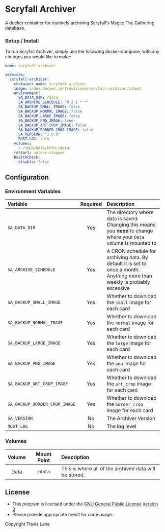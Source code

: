 # Scryfall Archiver

A docker container for routinely archiving Scryfall's Magic: The Gathering database.


### Setup / Install
To run Scryfall Archiver, simply use the following docker-compose, with any changes you would like to make:
```yaml
name: scryfall-archiver

services:
  scryfall-archiver:
    container_name: scryfall-archiver
    image: index.docker.io/travislane/scryfall-archiver:latest
    environment:
      SA_DATA_DIR: /data
      SA_ARCHIVE_SCHEDULE: "0 2 1 * *"
      SA_BACKUP_SMALL_IMAGE: false
      SA_BACKUP_NORMAL_IMAGE: false
      SA_BACKUP_LARGE_IMAGE: false
      SA_BACKUP_PNG_IMAGE: true
      SA_BACKUP_ART_CROP_IMAGE: false
      SA_BACKUP_BORDER_CROP_IMAGE: false
      SA_VERSION: "1.0.0"
      RUST_LOG: info
    volumes:
      - /YOUR/DATA/PATH:/data
    restart: unless-stopped
    healthcheck:
      disable: false
```


## Configuration

### Environment Variables

| Variable                        | Required | Description |
| :------------------------------ | :------: | :---------- |
|  `SA_DATA_DIR`                  |   Yes    | The directory where data is saved. Changing this means you **need** to change where your `Data` volume is mounted to |
|  `SA_ARCHIVE_SCHEDULE`          |   Yes    | A CRON schedule for archiving data. By default it is set to once a month. Anything more than weekly is probably excessive |
|  `SA_BACKUP_SMALL_IMAGE`        |   Yes    | Whether to download the `small` image for each card |
|  `SA_BACKUP_NORMAL_IMAGE`       |   Yes    | Whether to download the `normal` image for each card |
|  `SA_BACKUP_LARGE_IMAGE`        |   Yes    | Whether to download the `large` image for each card |
|  `SA_BACKUP_PNG_IMAGE`          |   Yes    | Whether to download the `png` image for each card |
|  `SA_BACKUP_ART_CROP_IMAGE`     |   Yes    | Whether to download the `art_crop` image for each card |
|  `SA_BACKUP_BORDER_CROP_IMAGE`  |   Yes    | Whether to download the `border_crop` image for each card |
|  `SA_VERSION`                   |   No     | The Archiver Version |
|  `RUST_LOG`                     |   No     | The log level |

### Volumes

|  Volume  | Mount Point | Description            |
|:-------: | :---------: | :--------------------- |
|   Data   |   `/data`   | This is where all of the archived data will be stored. 


## License
 - This program is licensed under the [GNU General Public License Version 3](https://www.gnu.org/licenses/#GPL)
 - Please provide appropriate credit for code usage

Copyright Travis Lane